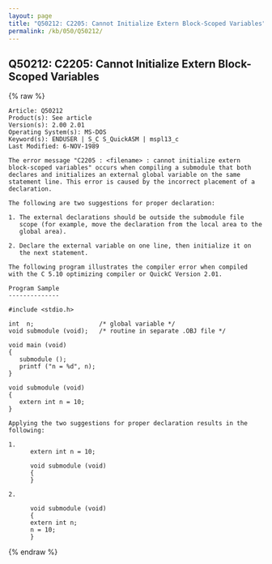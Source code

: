 ```yaml
---
layout: page
title: "Q50212: C2205: Cannot Initialize Extern Block-Scoped Variables"
permalink: /kb/050/Q50212/
---
```


## Q50212: C2205: Cannot Initialize Extern Block-Scoped Variables

{% raw %}

	Article: Q50212
	Product(s): See article
	Version(s): 2.00 2.01
	Operating System(s): MS-DOS
	Keyword(s): ENDUSER | S_C S_QuickASM | mspl13_c
	Last Modified: 6-NOV-1989
	
	The error message "C2205 : <filename> : cannot initialize extern
	block-scoped variables" occurs when compiling a submodule that both
	declares and initializes an external global variable on the same
	statement line. This error is caused by the incorrect placement of a
	declaration.
	
	The following are two suggestions for proper declaration:
	
	1. The external declarations should be outside the submodule file
	   scope (for example, move the declaration from the local area to the
	   global area).
	
	2. Declare the external variable on one line, then initialize it on
	   the next statement.
	
	The following program illustrates the compiler error when compiled
	with the C 5.10 optimizing compiler or QuickC Version 2.01.
	
	Program Sample
	--------------
	
	#include <stdio.h>
	
	int  n;                  /* global variable */
	void submodule (void);   /* routine in separate .OBJ file */
	
	void main (void)
	{
	   submodule ();
	   printf ("n = %d", n);
	}
	
	void submodule (void)
	{
	   extern int n = 10;
	}
	
	Applying the two suggestions for proper declaration results in the
	following:
	
	1.
	      extern int n = 10;
	
	      void submodule (void)
	      {
	      }
	
	2.
	
	      void submodule (void)
	      {
	      extern int n;
	      n = 10;
	      }

{% endraw %}
